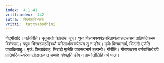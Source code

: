 ```yaml
---
index:  4.1.41
vrittiindex:  442
sutra:  षिद्गौरादिभ्यश्च
vritti:  tattvabodhini 
---
```


षिद्गौरादि। नर्तकीति। नृतुधातोः `शिल्पिनि ष्वुन्`। ष्वुनः षित्त्वमवयवेऽचरितार्थत्वात्तदन्तस्य प्रातिपदिकस्य विशेषणम्। त्रपूषः षित्त्वस्याऽङ्विधौ चरितार्थत्वत्त्रपेत्यत्र तु न ङीष्। मृजेः षित्त्वमनार्षं, भिदादौ भृजेति पाठादित्याहुः। मृजेः षित्त्वादेवाह्, भिदादौ मृजेति पाठस्त्वनार्ष इत्यन्ये। गौरीति। गौरशब्दस्य वर्णवाचित्वेऽपि प्रातिपदिकस्वरेणान्तोदात्तत्वात् `अन्यतो ङीष्`इति ङीष् न प्राप्नोतीतिहि गणे पाठः।

